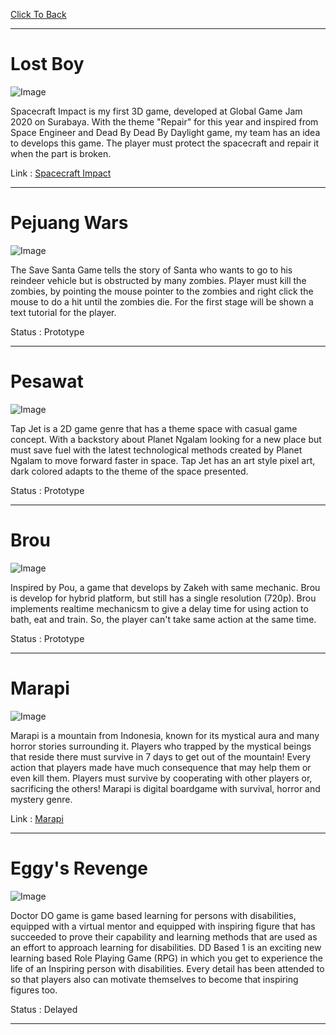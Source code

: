 [Click To Back](../)


***

# Lost Boy

![Image](/images/game/spacecraft-impact.png)

Spacecraft Impact is my first 3D game, developed at Global Game Jam 2020 on Surabaya. With the theme "Repair" for this year and inspired
from Space Engineer and Dead By Dead By Daylight game, my team has an idea to develops this game. The player must
protect the spacecraft and repair it when the part is broken.

Link : [Spacecraft Impact](https://globalgamejam.org/2020/games/spacecraft-impact-6)

***

# Pejuang Wars

![Image](/images/game/save-santa.png)

The Save Santa Game tells the story of Santa who wants to go to his reindeer vehicle but is obstructed by many zombies. 
Player must kill the zombies, by pointing the mouse pointer to the zombies and right click the mouse to do a hit until 
the zombies die. For the first stage will be shown a text tutorial for the player.

Status : Prototype

***

# Pesawat

![Image](/images/game/tap-jet.png)

Tap Jet is a 2D game genre that has a theme space with casual game concept. With a backstory about Planet Ngalam 
looking for a new place but must save fuel with the latest technological methods created by Planet Ngalam to move 
forward faster in space. Tap Jet has an art style pixel art, dark colored adapts to the theme of the space presented.

Status : Prototype

***

# Brou

![Image](/images/game/brou.png)

Inspired by Pou, a game that develops by Zakeh with same mechanic. Brou is develop for hybrid platform, but still has a single resolution (720p).
Brou implements realtime mechanicsm to give a delay time for using action to bath, eat and train. So, the player can't take same action
at the same time.

Status : Prototype

***

# Marapi

![Image](/images/game/marapi.png)

Marapi is a mountain from Indonesia, known for its mystical aura and many horror stories surrounding it. Players who trapped 
by the mystical beings that reside there must survive in 7 days to get out of the mountain! Every action that players made 
have much consequence that may help them or even kill them. Players must survive by cooperating with other players or, sacrificing the others!
Marapi is digital boardgame with survival, horror and mystery genre.

Link : [Marapi](https://penguin55.itch.io/marapi-tftm)

***

# Eggy's Revenge

![Image](/images/game/doctor-do.png)

Doctor DO game is game based learning for persons with disabilities, equipped with a virtual mentor and equipped with 
inspiring figure that has succeeded to prove their capability and learning methods that are used as an effort to approach 
learning for disabilities. DD Based 1 is an exciting new learning based Role Playing Game (RPG) in which you get 
to experience the life of an Inspiring person with disabilities. Every detail has been attended to so that players also can 
motivate themselves to become that inspiring figures too.

Status : Delayed

***


